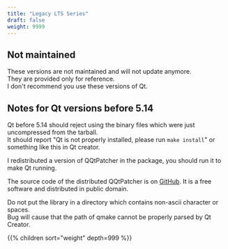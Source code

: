 ```yaml
---
title: "Legacy LTS Series"
draft: false
weight: 9999
---
```


## Not maintained

These versions are not maintained and will not update anymore.  
They are provided only for reference.  
I don't recommend you use these versions of Qt.

## Notes for Qt versions before 5.14

Qt before 5.14 should reject using the binary files which were just uncompressed from the tarball.  
It should report "Qt is not properly installed, please run ```make install```" or something like this in Qt creator.

I redistributed a version of QQtPatcher in the package, you should run it to make Qt running.

The source code of the distributed QQtPatcher is on [GitHub](https://github.com/Fsu0413/QQtPatcher). It is a free software and distributed in public domain.

Do not put the library in a directory which contains non-ascii character or spaces.   
Bug will cause that the path of qmake cannot be properly parsed by Qt Creator.

{{% children sort="weight" depth=999 %}}
